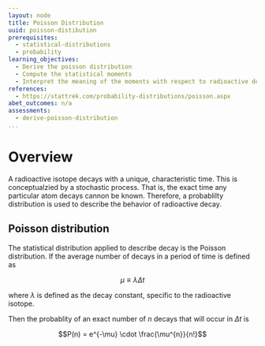 ```yaml
---
layout: node
title: Poisson Distribution
uuid: poisson-distibution
prerequisites:
  - statistical-distributions
  - probability
learning_objectives:
  - Derive the poisson distribution
  - Compute the statistical moments
  - Interpret the meaning of the moments with respect to radioactive decay
references:
  - https://stattrek.com/probability-distributions/poisson.aspx
abet_outcomes: n/a
assessments: 
  - derive-poisson-distribution 
...
```

# Overview
A radioactive isotope decays with a unique, characteristic time. This is conceptualzied by a stochastic process. That is, the exact time any particular atom decays cannon be known. Therefore, a probablilty distribution is used to describe the behavior of radioactive decay.

## Poisson distribution
The statistical distribution applied to describe decay is the Poisson distribution. If the average number of decays in a period of time is defined as 

$$\mu \equiv \lambda \Delta t$$

where $\lambda$ is defined as the decay constant, specific to the radioactive isotope. 

Then the probablity of an exact number of $n$ decays that will occur in $\Delta t$ is

$$P(n) = e^{-\mu} \cdot \frac{\mu^{n}}{n!}$$
